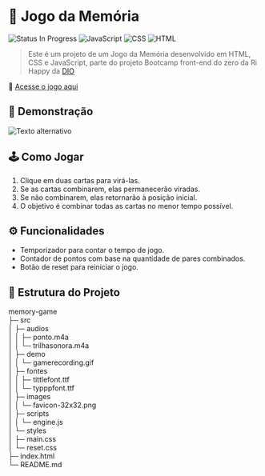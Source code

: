 # 🎴 Jogo da Memória
![Status In Progress](https://img.shields.io/badge/status-in_progress-yellow) 
![JavaScript](https://img.shields.io/badge/JavaScript-FFFF00?style=flat&logo=javascript&logoColor=black)
![CSS](https://img.shields.io/badge/CSS-1572B6?style=flat&logo=css3&logoColor=white)
![HTML](https://img.shields.io/badge/HTML-E34F26?style=flat&logo=html5&logoColor=white)


> Este é um projeto de um Jogo da Memória desenvolvido em HTML, CSS e JavaScript, parte do projeto Bootcamp front-end do zero da Ri Happy da [DIO](https://web.dio.me/) 

🔗 [Acesse o jogo aqui](https://codebytayne.github.io/memory-game/)

## 🎯 Demonstração 

![Texto alternativo](src/demo/gamerecording.gif)


## 🕹️ Como Jogar

1. Clique em duas cartas para virá-las.
2. Se as cartas combinarem, elas permanecerão viradas.
3. Se não combinarem, elas retornarão à posição inicial.
4. O objetivo é combinar todas as cartas no menor tempo possível.

## ⚙️ Funcionalidades

- Temporizador para contar o tempo de jogo.
- Contador de pontos com base na quantidade de pares combinados.
- Botão de reset para reiniciar o jogo.

## 📂 Estrutura do Projeto

memory-game                 
├─ src                      
│  ├─ audios                
│  │  ├─ ponto.m4a          
│  │  └─ trilhasonora.m4a   
│  ├─ demo                  
│  │  └─ gamerecording.gif  
│  ├─ fontes                
│  │  ├─ tittlefont.ttf     
│  │  └─ typppfont.ttf      
│  ├─ images                
│  │  └─ favicon-32x32.png  
│  ├─ scripts               
│  │  └─ engine.js          
│  └─ styles                
│     ├─ main.css           
│     └─ reset.css          
├─ index.html               
└─ README.md                



   


